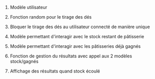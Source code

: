 1. Modèle utilisateur  

2. Fonction random pour le tirage des dés  

3. Bloquer le tirage des dés au utilisateur connecté de manière unique  

4. Modèle permettant d'interagir avec le stock restant de pâtisserie  

5. Modèle permettant d'interagir avec les pâtisseries déjà gagnés  

6. Fonction de gestion du résultats avec appel aux 2 modèles stock/gagnés 

7. Affichage des résultats quand stock écoulé  